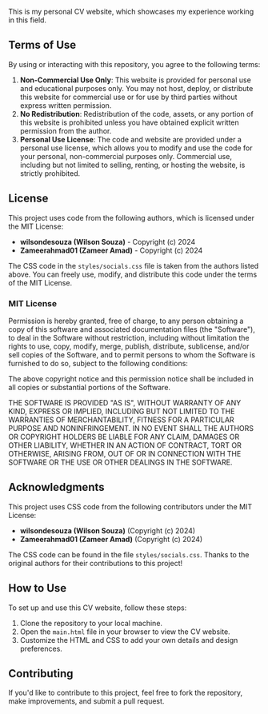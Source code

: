 This is my personal CV website, which showcases my experience working in this field.

## Terms of Use

By using or interacting with this repository, you agree to the following terms:

1. **Non-Commercial Use Only**: This website is provided for personal use and educational purposes only. You may not host, deploy, or distribute this website for commercial use or for use by third parties without express written permission.
2. **No Redistribution**: Redistribution of the code, assets, or any portion of this website is prohibited unless you have obtained explicit written permission from the author.
3. **Personal Use License**: The code and website are provided under a personal use license, which allows you to modify and use the code for your personal, non-commercial purposes only. Commercial use, including but not limited to selling, renting, or hosting the website, is strictly prohibited.

## License

This project uses code from the following authors, which is licensed under the MIT License:

- **wilsondesouza (Wilson Souza)** - Copyright (c) 2024
- **Zameerahmad01 (Zameer Amad)** - Copyright (c) 2024

The CSS code in the `styles/socials.css` file is taken from the authors listed above. You can freely use, modify, and distribute this code under the terms of the MIT License.

### MIT License

Permission is hereby granted, free of charge, to any person obtaining a copy of this software and associated documentation files (the "Software"), to deal in the Software without restriction, including without limitation the rights to use, copy, modify, merge, publish, distribute, sublicense, and/or sell copies of the Software, and to permit persons to whom the Software is furnished to do so, subject to the following conditions:

The above copyright notice and this permission notice shall be included in all copies or substantial portions of the Software.

THE SOFTWARE IS PROVIDED "AS IS", WITHOUT WARRANTY OF ANY KIND, EXPRESS OR IMPLIED, INCLUDING BUT NOT LIMITED TO THE WARRANTIES OF MERCHANTABILITY, FITNESS FOR A PARTICULAR PURPOSE AND NONINFRINGEMENT. IN NO EVENT SHALL THE AUTHORS OR COPYRIGHT HOLDERS BE LIABLE FOR ANY CLAIM, DAMAGES OR OTHER LIABILITY, WHETHER IN AN ACTION OF CONTRACT, TORT OR OTHERWISE, ARISING FROM, OUT OF OR IN CONNECTION WITH THE SOFTWARE OR THE USE OR OTHER DEALINGS IN THE SOFTWARE.

## Acknowledgments

This project uses CSS code from the following contributors under the MIT License:

- **wilsondesouza (Wilson Souza)** (Copyright (c) 2024)
- **Zameerahmad01 (Zameer Amad)** (Copyright (c) 2024)

The CSS code can be found in the file `styles/socials.css`. Thanks to the original authors for their contributions to this project!

## How to Use

To set up and use this CV website, follow these steps:
1. Clone the repository to your local machine.
2. Open the `main.html` file in your browser to view the CV website.
3. Customize the HTML and CSS to add your own details and design preferences.

## Contributing

If you'd like to contribute to this project, feel free to fork the repository, make improvements, and submit a pull request.
